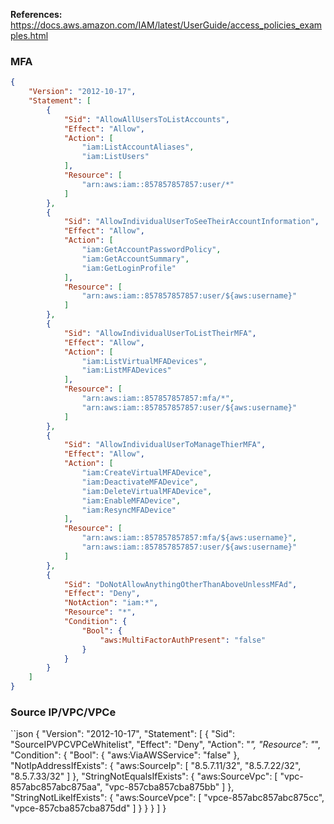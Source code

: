 
**References:** https://docs.aws.amazon.com/IAM/latest/UserGuide/access_policies_examples.html

### MFA

```json
{
    "Version": "2012-10-17",
    "Statement": [
        {
            "Sid": "AllowAllUsersToListAccounts",
            "Effect": "Allow",
            "Action": [
                "iam:ListAccountAliases",
                "iam:ListUsers"
            ],
            "Resource": [
                "arn:aws:iam::857857857857:user/*"
            ]
        },
        {
            "Sid": "AllowIndividualUserToSeeTheirAccountInformation",
            "Effect": "Allow",
            "Action": [
                "iam:GetAccountPasswordPolicy",
                "iam:GetAccountSummary",
                "iam:GetLoginProfile"
            ],
            "Resource": [
                "arn:aws:iam::857857857857:user/${aws:username}"
            ]
        },
        {
            "Sid": "AllowIndividualUserToListTheirMFA",
            "Effect": "Allow",
            "Action": [
                "iam:ListVirtualMFADevices",
                "iam:ListMFADevices"
            ],
            "Resource": [
                "arn:aws:iam::857857857857:mfa/*",
                "arn:aws:iam::857857857857:user/${aws:username}"
            ]
        },
        {
            "Sid": "AllowIndividualUserToManageThierMFA",
            "Effect": "Allow",
            "Action": [
                "iam:CreateVirtualMFADevice",
                "iam:DeactivateMFADevice",
                "iam:DeleteVirtualMFADevice",
                "iam:EnableMFADevice",
                "iam:ResyncMFADevice"
            ],
            "Resource": [
                "arn:aws:iam::857857857857:mfa/${aws:username}",
                "arn:aws:iam::857857857857:user/${aws:username}"
            ]
        },
        {
            "Sid": "DoNotAllowAnythingOtherThanAboveUnlessMFAd",
            "Effect": "Deny",
            "NotAction": "iam:*",
            "Resource": "*",
            "Condition": {
                "Bool": {
                    "aws:MultiFactorAuthPresent": "false"
                }
            }
        }
    ]
}
```

### Source IP/VPC/VPCe

``json
{
    "Version": "2012-10-17",
    "Statement": [
        {
            "Sid": "SourceIPVPCVPCeWhitelist",
            "Effect": "Deny",
            "Action": "*",
            "Resource": "*",
            "Condition": {
                "Bool": {
                    "aws:ViaAWSService": "false"
                },
                "NotIpAddressIfExists": {
                    "aws:SourceIp": [
                        "8.5.7.11/32",
                        "8.5.7.22/32",
                        "8.5.7.33/32"
                    ]
                },
                "StringNotEqualsIfExists": {
                    "aws:SourceVpc": [
                        "vpc-857abc857abc875aa",
                        "vpc-857cba857cba875bb"
                    ]
                },
                "StringNotLikeIfExists": {
                    "aws:SourceVpce": [
                        "vpce-857abc857abc875cc",
                        "vpce-857cba857cba875dd"
                    ]
                }
            }
        }
    ]
}

```
